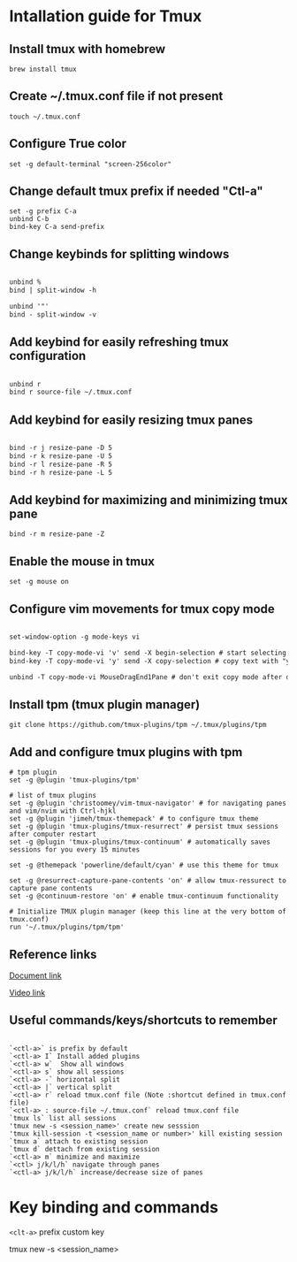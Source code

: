 # Intallation guide for Tmux

## Install tmux with homebrew

`brew install tmux`

## Create ~/.tmux.conf file if not present

`touch ~/.tmux.conf`

## Configure True color

`set -g default-terminal "screen-256color"`

## Change default tmux prefix if needed "Ctl-a"

```shell
set -g prefix C-a
unbind C-b
bind-key C-a send-prefix

```

## Change keybinds for splitting windows

```txt

unbind %
bind | split-window -h

unbind '"'
bind - split-window -v

```

## Add keybind for easily refreshing tmux configuration

```txt

unbind r
bind r source-file ~/.tmux.conf

```

## Add keybind for easily resizing tmux panes

```txt

bind -r j resize-pane -D 5
bind -r k resize-pane -U 5
bind -r l resize-pane -R 5
bind -r h resize-pane -L 5

```

## Add keybind for maximizing and minimizing tmux pane

`bind -r m resize-pane -Z`

## Enable the mouse in tmux

`set -g mouse on`

## Configure vim movements for tmux copy mode

```txt

set-window-option -g mode-keys vi

bind-key -T copy-mode-vi 'v' send -X begin-selection # start selecting text with "v"
bind-key -T copy-mode-vi 'y' send -X copy-selection # copy text with "y"

unbind -T copy-mode-vi MouseDragEnd1Pane # don't exit copy mode after dragging with mouse

```

## Install tpm (tmux plugin manager)

`git clone https://github.com/tmux-plugins/tpm ~/.tmux/plugins/tpm`

## Add and configure tmux plugins with tpm

```text
# tpm plugin
set -g @plugin 'tmux-plugins/tpm'

# list of tmux plugins
set -g @plugin 'christoomey/vim-tmux-navigator' # for navigating panes and vim/nvim with Ctrl-hjkl
set -g @plugin 'jimeh/tmux-themepack' # to configure tmux theme
set -g @plugin 'tmux-plugins/tmux-resurrect' # persist tmux sessions after computer restart
set -g @plugin 'tmux-plugins/tmux-continuum' # automatically saves sessions for you every 15 minutes

set -g @themepack 'powerline/default/cyan' # use this theme for tmux

set -g @resurrect-capture-pane-contents 'on' # allow tmux-ressurect to capture pane contents
set -g @continuum-restore 'on' # enable tmux-continuum functionality

# Initialize TMUX plugin manager (keep this line at the very bottom of tmux.conf)
run '~/.tmux/plugins/tpm/tpm'

```

## Reference links

[Document link](https://www.josean.com/posts/tmux-setup)

[Video link](https://www.youtube.com/watch?v=U-omALWIBos&t=0s)

## Useful commands/keys/shortcuts to remember

```shell

`<ctl-a>` is prefix by default
`<ctl-a> I` Install added plugins
`<ctl-a> w`  Show all windows
`<ctl-a> s` show all sessions
`<ctl-a> -` horizontal split
`<ctl-a> |` vertical split
`<ctl-a> r` reload tmux.conf file (Note :shortcut defined in tmux.conf file)
`<ctl-a> : source-file ~/.tmux.conf` reload tmux.conf file
`tmux ls` list all sessions
'tmux new -s <session_name>' create new sesssion
'tmux kill-session -t <session_name or number>' kill existing session
`tmux a` attach to existing session
`tmux d` dettach from existing session
`<ctl-a> m` minimize and maximize
`<ctl> j/k/l/h` navigate through panes
`<ctl-a> j/k/l/h` increase/decrease size of panes

```

# Key binding and commands

`<clt-a>` prefix custom key

tmux new -s <session_name>
